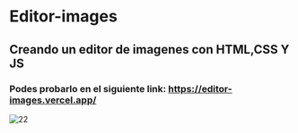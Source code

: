 # Editor-images
## Creando un editor de imagenes con HTML,CSS Y JS
### Podes probarlo en el siguiente link: https://editor-images.vercel.app/


![22](https://user-images.githubusercontent.com/84631641/197263239-6639221b-e040-40dc-8fae-9998f9f9e203.png)
